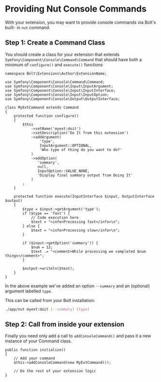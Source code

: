 Providing Nut Console Commands
==============================

With your extension, you may want to provide console commands via Bolt's built-
in `nut` command.

Step 1: Create a Command Class
------------------------------

You should create a class for your extension that extends
`Symfony\Component\Console\Command\Command` that should have both a minimum of
`configure()` and `execute()` functions

```
namespace Bolt\Extensions\Author\ExtensionName;

use Symfony\Component\Console\Command\Command;
use Symfony\Component\Console\Input\InputArgument;
use Symfony\Component\Console\Input\InputInterface;
use Symfony\Component\Console\Input\InputOption;
use Symfony\Component\Console\Output\OutputInterface;

class MyExtCommand extends Command
{
    protected function configure()
    {
        $this
            ->setName('myext:doit')
            ->setDescription('Do It from this extension')
            ->addArgument(
                'type',
                InputArgument::OPTIONAL,
                'Who type of thing do you want to do?'
            )
            ->addOption(
               'summary',
               null,
               InputOption::VALUE_NONE,
               'Display final summary output from Doing It'
            )
        ;
    }

    protected function execute(InputInterface $input, OutputInterface $output)
    {
        $type = $input->getArgument('type');
        if ($type == 'fast') {
            // Code execution here
            $text = "<info>Processing fast</info>\n";
        } else {
            $text = "<info>Processing slow</info>\n";
        }

        if ($input->getOption('summary')) {
            $num = 12;
            $text .= "<comment>While processing we completed $num things</comment>";
        }

        $output->writeln($text);
    }
}
```

In the above example we've added an option `--summary` and an (optional)
argument labelled `type`.

This can be called from your Bolt installation:

```bash
./app/nut myext:doit [--summary] [type]
```

Step 2: Call from inside your extension
---------------------------------------

Finally you need only add a call to `addConsoleCommand()` and pass it a new
instance of your Command class.

```
public function initialize()
{
    // Add your command
    $this->addConsoleCommand(new MyExtCommand());

    // Do the rest of your extension logic
}
```
